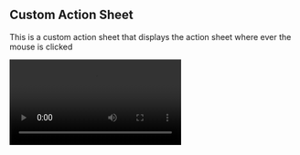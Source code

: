 ## Custom Action Sheet
This is a custom action sheet that displays the action sheet where ever the mouse is clicked

![Video](actionsheet.mp4)